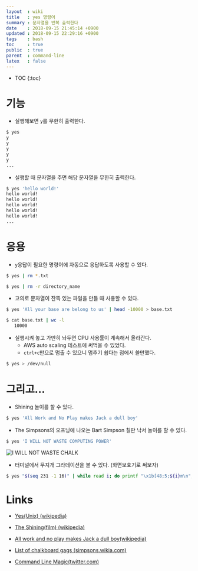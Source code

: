 ```yaml
---
layout  : wiki
title   : yes 명령어
summary : 문자열을 반복 출력한다
date    : 2018-09-15 21:45:14 +0900
updated : 2018-09-15 22:29:16 +0900
tags    : bash
toc     : true
public  : true
parent  : command-line
latex   : false
---
```

* TOC
{:toc}

# 기능

* 실행해보면 `y`를 무한히 출력한다.

```sh
$ yes
y
y
y
y
y
...
```

* 실행할 때 문자열을 주면 해당 문자열을 무한히 출력한다.

```sh
$ yes 'hello world!'
hello world!
hello world!
hello world!
hello world!
hello world!
...
```

# 응용

* `y`응답이 필요한 명령어에 자동으로 응답하도록 사용할 수 있다.

```sh
$ yes | rm *.txt

$ yes | rm -r directory_name
```

* 고의로 문자열이 잔뜩 있는 파일을 만들 때 사용할 수 있다.

```sh
$ yes 'All your base are belong to us' | head -10000 > base.txt

$ cat base.txt | wc -l
   10000
```

* 실행시켜 놓고 가만히 놔두면 CPU 사용률이 계속해서 올라간다.
    * AWS auto scaling 테스트에 써먹을 수 있었다.
    * `ctrl+c`만으로 멈출 수 있으니 멈추기 쉽다는 점에서 쓸만했다.

```sh
$ yes > /dev/null
```

# 그리고...

* Shining 놀이를 할 수 있다.

```sh
$ yes 'All Work and No Play makes Jack a dull boy'
```

* The Simpsons의 오프닝에 나오는 Bart Simpson 칠판 낙서 놀이를 할 수 있다.

```sh
$ yes 'I WILL NOT WASTE COMPUTING POWER'
```

![I WILL NOT WASTE CHALK](https://vignette.wikia.nocookie.net/simpsons/images/3/3a/Chalkboard_gag_%28Bart_the_Genius%29.png/revision/latest?cb=20130526215231 )

* 터미널에서 무지개 그라데이션을 볼 수 있다. (화면보호기로 써보자)

```sh
$ yes "$(seq 231 -1 16)" | while read i; do printf "\x1b[48;5;${i}m\n"; sleep .02; done
```



# Links

* [Yes(Unix) (wikipedia)](https://en.wikipedia.org/wiki/Yes_(Unix) )

* [The Shining(film) (wikipedia)](https://en.wikipedia.org/wiki/The_Shining_(film) )
* [All work and no play makes Jack a dull boy(wikipedia)](https://en.wikipedia.org/wiki/All_work_and_no_play_makes_Jack_a_dull_boy )
* [List of chalkboard gags (simpsons.wikia.com)](http://simpsons.wikia.com/wiki/List_of_chalkboard_gags )
* [Command Line Magic(twitter.com)](https://twitter.com/climagic/status/1005103669233311744 )
